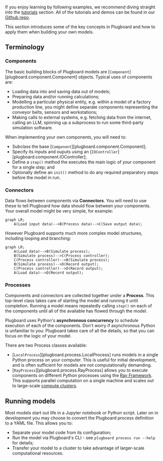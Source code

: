 If you enjoy learning by following examples, we recommend diving straight into the [tutorials](../../examples/tutorials/hello-world/) section. All of the tutorials and demos can be found in our [Github repo](https://github.com/plugboard-dev/plugboard/tree/main/examples).

This section introduces some of the key concepts in Plugboard and how to apply them when building your own models.

## Terminology

### Components

The basic building blocks of Plugboard models are [`Component`][plugboard.component.Component] objects. Typical uses of components are:

* Loading data into and saving data out of models;
* Preparing data and/or running calculations;
* Modelling a particular physical entity, e.g. within a model of a factory production line, you might define separate components representing the conveyor belts, sensors and workstations;
* Making calls to external systems, e.g. fetching data from the internet, calling an LLM, spinning up a subprocess to run some third-party simulation software.

When implementing your own components, you will need to:

* Subclass the base [`Component`][plugboard.component.Component];
* Specify its inputs and ouputs using an [`IOController`][plugboard.component.IOController];
* Define a `step()` method the executes the main logic of your component for a single step; and
* Optionally define an `init()` method to do any required preparatory steps before the model in run.

### Connectors

Data flows between components via **Connectors**. You will need to use these to tell Plugboard how data should flow between your components. Your overall model might be very simple, for example:

```mermaid
graph LR;
    A(Load input data)-->B(Process data)-->C(Save output data);
```

However Plugboard supports much more complex model structures, including looping and branching:

```mermaid
graph LR;
    A(Load data)-->B(Simulate process);
    B(Simulate process)-->C(Process controller);
    C(Process controller)-->B(Simulate process);
    B(Simulate process)-->D(Record output);
    C(Process controller)-->D(Record output);
    A(Load data)-->D(Record output);
```

### Processes

Components and connectors are collected together under a **Process**. This top-level class takes care of starting the model and running it until completion. Running a model means repeatedly calling `step()` on each of the components until all of the available has flowed through the model.

Plugboard uses Python's **asynchronous concurrency** to schedule execution of each of the components. Don't worry if asynchronous Python is unfamiliar to you: Plugboard takes care of all the details, so that you can focus on the logic of your model.

There are two Process classes available:

* [`LocalProcess`][plugboard.process.LocalProcess] runs models in a single Python process on your computer. This is useful for initial development, and is often sufficient for models are not computationally demanding.
* [`RayProcess`][plugboard.process.RayProcess] allows you to execute components on different Python processes using the [Ray Framework](https://docs.ray.io/en/latest/). This supports parallel computation on a single machine and scales out to large-scale [compute clusters](https://docs.ray.io/en/latest/cluster/getting-started.html).

## Running models

Most models start out life in a Jupyter notebook or Python script. Later on in development you may choose to convert the Plugboard process definition to a YAML file. This allows you to:

* Separate your model code from its configuration;
* Run the model via Plugboard's CLI - see `plugboard process run --help` for details;
* Transfer your model to a cluster to take advantage of larger-scale computational resources.
